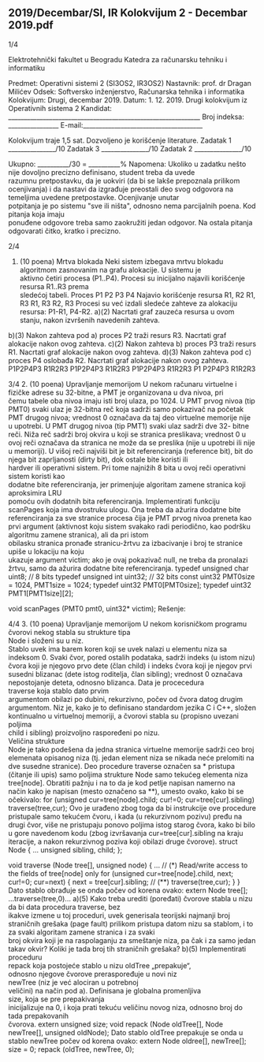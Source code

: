 2019/Decembar/SI, IR Kolokvijum 2 - Decembar 2019.pdf
--------------------------------------------------------------------------------


 
1/4 
 
Elektrotehnički fakultet u Beogradu 
Katedra za računarsku tehniku i informatiku 
 
Predmet: Operativni sistemi 2 (SI3OS2, IR3OS2) 
Nastavnik:   prof. dr Dragan Milićev 
Odsek: Softversko inženjerstvo, Računarska tehnika i informatika 
Kolokvijum: Drugi, decembar 2019. 
Datum:        1.        12.        2019. 
Drugi kolokvijum iz Operativnih sistema 2 
Kandidat:
     _____________________________________________________________ 
Broj indeksa: ________________  E-mail:______________________________________ 
 
Kolokvijum traje 1,5 sat. Dozvoljeno je korišćenje literature. 
Zadatak 1 _______________/10   Zadatak 3 _______________/10 
Zadatak 2        _______________/10                         
 
Ukupno: __________/30 = __________% 
Napomena:     Ukoliko  u  zadatku  nešto  nije  dovoljno  precizno  definisano,  student  treba  da  uvede  
razumnu pretpostavku, da je uokviri (da bi se lakše prepoznala prilikom ocenjivanja) i da nastavi da 
izgrađuje  preostali  deo  svog  odgovora  na  temeljima  uvedene  pretpostavke.  Ocenjivanje  unutar  
potpitanja  je  po  sistemu  "sve  ili  ništa",  odnosno  nema  parcijalnih  poena.  Kod  pitanja  koja  imaju  
ponuđene  odgovore  treba  samo  zaokružiti  jedan  odgovor.  Na  ostala  pitanja  odgovarati  čitko, 
kratko i precizno. 
 

 
2/4 
1. (10 poena) Mrtva blokada 
Neki  sistem  izbegava  mrtvu  blokadu  algoritmom  zasnovanim  na  grafu  alokacije.  U  sistemu  je  
aktivno četiri  procesa  (P1..P4).  Procesi  su  inicijalno  najavili  korišćenje  resursa  R1..R3  prema  
sledećoj tabeli. 
Proces 
P1 P2 P3 P4 
Najavio korišćenje resursa R1, R2 R1, R3 R1, R3 R2, R3 
Procesi su već izdali sledeće zahteve za alokaciju resursa: P1-R1, P4-R2. 
a)(2)    Nacrtati graf zauzeća resursa u ovom stanju, nakon izvršenih navedenih zahteva. 
 
b)(3)    Nakon zahteva pod a) proces P2 traži resurs R3. Nacrtati graf alokacije nakon ovog zahteva. 
c)(2)    Nakon zahteva b) proces P3 traži resurs R1. Nacrtati graf alokacije nakon ovog zahteva. 
d)(3)    Nakon zahteva pod c) proces P4 oslobađa R2. Nacrtati graf alokacije nakon ovog zahteva. 
P1P2P4P3
R1R2R3
P1P2P4P3
R1R2R3
P1P2P4P3
R1R2R3
P1
P2P4P3
R1R2R3

 
3/4 
2. (10 poena) Upravljanje memorijom 
U  nekom  računaru  virtuelne  i  fizičke  adrese  su  32-bitne,  a  PMT  je  organizovana  u  dva  nivoa,  pri  
čemu tabele oba nivoa imaju isti broj ulaza, po 1024. U PMT prvog nivoa (tip 
PMT0) svaki ulaz je 
32-bitna reč koja sadrži samo pokazivač na početak PMT drugog nivoa; vrednost 0 označava da taj 
deo virtuelne memorije nije u upotrebi. U PMT drugog nivoa (tip 
PMT1) svaki ulaz sadrži dve 32-
bitne reči. Niža reč sadrži broj okvira u koji se stranica preslikava; vrednost 0 u ovoj reči označava 
da stranica ne može da se preslika (nije u upotrebi ili nije u memoriji). U višoj reči najviši bit je bit 
referenciranja  (reference  bit),  bit  do  njega  bit  zaprljanosti  (dirty  bit),  dok  ostale  bite  koristi  ili  
hardver  ili  operativni  sistem.  Pri  tome  najnižih  8  bita  u  ovoj  reči  operativni  sistem  koristi  kao  
dodatne  bite  referenciranja,  jer  primenjuje  algoritam  zamene  stranica  koji  aproksimira  LRU  
pomoću ovih dodatnih bita referenciranja. 
Implementirati  funkciju  
scanPages  koja  ima  dvostruku  ulogu.  Ona  treba  da  ažurira  dodatne  bite  
referenciranja za sve stranice procesa čija je PMT prvog nivoa preneta kao prvi argument (aktivnost 
koju  sistem  svakako  radi  periodično,  kao  podršku  algoritmu  zamene  stranica),  ali  da  pri  istom  
obilasku  stranica  pronađe  stranicu-žrtvu  za  izbacivanje  i  broj  te  stranice  upiše  u  lokaciju  na  koju  
ukazuje argument 
victim; ako je ovaj pokazivač null, ne treba da pronalazi žrtvu, samo da ažurira 
dodatne bite referenciranja. 
typedef unsigned char uint8;  // 8 bits 
typedef unsigned int uint32;  // 32 bits 
const uint32 PMT0size = 1024, PMT1size = 1024; 
typedef uint32 PMT0[PMT0size]; 
typedef uint32 PMT1[PMT1size][2]; 
 
void scanPages (PMT0 pmt0, uint32* victim); 
Rešenje: 
 

 
4/4 
3. (10 poena) Upravljanje memorijom 
U  nekom  korisničkom  programu  čvorovi  nekog  stabla  su  strukture  tipa  
Node  i  složeni  su  u  niz.  
Stablo uvek ima barem koren koji se uvek nalazi u elementu niza sa indeksom 0. Svaki čvor, pored 
ostalih podataka, sadrži indeks (u istom nizu) čvora koji je njegovo prvo dete (član 
child) i indeks 
čvora koji je njegov prvi susedni blizanac (dete istog roditelja, član 
sibling); vrednost 0 označava 
nepostojanje  deteta,  odnosno  blizanca.  Data  je  procecedura  
traverse  koja  stablo  dato  prvim  
argumentom obilazi po dubini, rekurzivno, počev od čvora datog drugim argumentom. 
Niz je, kako je to definisano standardom jezika C i C++, složen kontinualno u virtuelnoj memoriji, 
a čvorovi  stabla  su  (propisno  uvezani  poljima  
child  i  sibling)  proizvoljno  raspoređeni  po  nizu.  
Veličina  strukture  
Node  je  tako  podešena  da  jedna  stranica  virtuelne  memorije  sadrži  ceo  broj  
elemenata opisanog niza (tj. jedan element niza se nikada neće prelomiti na dve susedne stranice). 
Deo procedure 
traverse označen sa * pristupa (čitanje ili upis) samo poljima strukture Node samo 
tekućeg  elementa  niza  
tree[node].  Obratiti  pažnju  i  na  to  da  je  kod  petlje  napisan  namerno  na  
način kako je napisan (mesto označeno sa **), umesto ovako, kako bi se očekivalo: 
for (unsigned cur=tree[node].child; cur!=0; cur=tree[cur].sibling) 
  traverse(tree,cur); 
Ovo je urađeno zbog toga da bi instrukcije ove procedure pristupale samo tekućem čvoru, i kada (u 
rekurzivnom  pozivu)  pređu  na  drugi  čvor,  više  ne  pristupaju  ponovo  poljima  istog  starog  čvora, 
kako bi bilo u gore navedenom kodu (zbog izvršavanja 
cur=tree[cur].sibling na kraju iteracije, 
a nakon rekurzivnog poziva koji obilazi druge čvorove). 
struct Node { 
  ... 
  unsigned sibling, child; 
}; 
 
void traverse (Node tree[], unsigned node) { 
  ... // (*) Read/write access to the fields of tree[node] only 
  for (unsigned cur=tree[node].child, next; cur!=0; cur=next) { 
    next = tree[cur].sibling;  // (**) 
    traverse(tree,cur); 
  } 
} 
Dato stablo obrađuje se onda počev od korena ovako: 
extern Node tree[]; 
...traverse(tree,0)... 
a)(5)     Kako  treba  urediti  (poređati) čvorove  stabla  u  nizu  da  bi  data  procedura  traverse,  bez  
ikakve  izmene  u  toj  proceduri,  uvek  generisala  teorijski  najmanji  broj  straničnih  grešaka  (page 
fault)  prilikom  pristupa  datom  nizu  sa  stablom,  i  to  za  svaki  algoritam  zamene  stranica  i  za  svaki  
broj okvira koji je na raspolaganju za smeštanje niza, pa čak i za samo jedan takav okvir? Koliki je 
tada broj tih straničnih grešaka? 
b)(5)    Implementirati    proceduru    
repack  koja  postojeće  stablo  u  nizu  oldTree  „prepakuje“,  
odnosno  njegove  čvorove  preraspoređuje  u  novi  niz  
newTree  (niz  je  već  alociran  u  potrebnoj  
veličini)  na  način  pod  a).  Definisana  je  globalna  promenljiva  
size,  koja  se  pre  prepakivanja  
inicijalizuje  na  0,  i  koja  prati  tekuću  veličinu  novog  niza,  odnosno  broj  do  tada  prepakovanih  
čvorova. 
extern unsigned size; 
void repack (Node oldTree[], Node newTree[], unsigned oldNode); 
Dato stablo oldTree prepakuje se onda u stablo newTree počev od korena ovako: 
extern Node oldree[], newTree[]; 
size = 0; 
repack (oldTree, newTree, 0); 